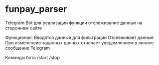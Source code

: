 # funpay_parser

Telegram Bot для реализации функции отслеживание данных на стороннем сайте

Функционал:
Вводятся данные для фильтрации
Отслеживает данные
При измененеие заданных данных отчечает уведомлением в личное сообщение Telegram


Команды бота
/start
/stop
